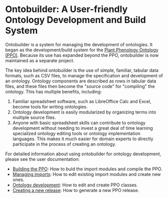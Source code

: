 # Ontobuilder: A User-friendly Ontology Development and Build System

Ontobuilder is a system for managing the development of ontologies.  It began as the development/build system for the [Plant Phenology Ontology (PPO)](https://github.com/PlantPhenoOntology/PPO).  Because its use has expanded beyond the PPO, ontobuilder is now maintained as a separate project.

The key idea behind ontobuilder is the use of simple, familiar, tabular data formats, such as CSV files, to manage the specification and development of an ontology.  Ontology components are described as rows in tabular data files, and these files then become the "source code" for "compiling" the ontology.  This has multiple benefits, including:

1. Familiar spreadsheet software, such as LibreOffice Calc and Excel, become tools for writing ontologies.
2. Ontology development is easily modularized by organizing terms into multiple source files.
3. Anyone with basic spreadsheet skills can contribute to ontology development without needing to invest a great deal of time learning specialized ontology editing tools or ontology implementation languages.  This makes it much easier for domain experts to directly participate in the process of creating an ontology.

For detailed information about using ontobuilder for ontology development, please see the user documentation:

* [Building the PPO](../../wiki/Building-the-PPO): How to buld the import modules and compile the PPO.
* [Managing imports](../../wiki/Managing-imports): How to edit existing import modules and create new ones.
* [Ontology development](../../wiki/Ontology-development): How to edit and create PPO classes.
* [Creating a new release](../../wiki/Creating-a-release): How to generate a new PPO release.

